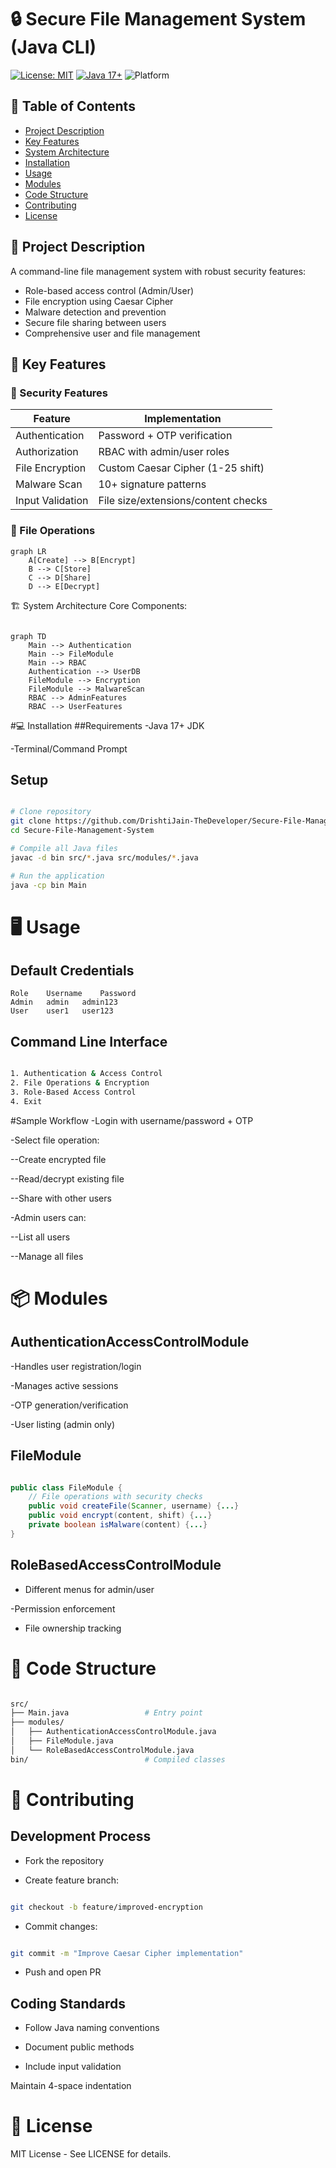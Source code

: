 # 🔒 Secure File Management System (Java CLI)

[![License: MIT](https://img.shields.io/badge/License-MIT-yellow.svg)](LICENSE)
[![Java 17+](https://img.shields.io/badge/Java-17+-blue.svg)](https://www.oracle.com/java/)
![Platform](https://img.shields.io/badge/Platform-Windows%20|%20macOS%20|%20Linux-lightgrey)

## 📖 Table of Contents
- [Project Description](#-project-description)
- [Key Features](#-key-features)
- [System Architecture](#-system-architecture)
- [Installation](#-installation)
- [Usage](#-usage)
- [Modules](#-modules)
- [Code Structure](#-code-structure)
- [Contributing](#-contributing)
- [License](#-license)

## 📖 Project Description
A command-line file management system with robust security features:
- Role-based access control (Admin/User)
- File encryption using Caesar Cipher
- Malware detection and prevention
- Secure file sharing between users
- Comprehensive user and file management

## 🌟 Key Features

### 🔐 Security Features
| Feature | Implementation |
|---------|---------------|
| Authentication | Password + OTP verification |
| Authorization | RBAC with admin/user roles |
| File Encryption | Custom Caesar Cipher (1-25 shift) |
| Malware Scan | 10+ signature patterns |
| Input Validation | File size/extensions/content checks |

### 📂 File Operations
```mermaid
graph LR
    A[Create] --> B[Encrypt]
    B --> C[Store]
    C --> D[Share]
    D --> E[Decrypt]
```
🏗️ System Architecture
Core Components:

```mermaid

graph TD
    Main --> Authentication
    Main --> FileModule
    Main --> RBAC
    Authentication --> UserDB
    FileModule --> Encryption
    FileModule --> MalwareScan
    RBAC --> AdminFeatures
    RBAC --> UserFeatures
```
#💻 Installation
##Requirements
-Java 17+ JDK

-Terminal/Command Prompt

## Setup
```bash

# Clone repository
git clone https://github.com/DrishtiJain-TheDeveloper/Secure-File-Management-System.git
cd Secure-File-Management-System

# Compile all Java files
javac -d bin src/*.java src/modules/*.java

# Run the application
java -cp bin Main
```
# 🖥️ Usage
##  Default Credentials
    Role	Username	Password
    Admin	admin	admin123
    User	user1	user123
## Command Line Interface
```bash

1. Authentication & Access Control
2. File Operations & Encryption  
3. Role-Based Access Control
4. Exit
```
#Sample Workflow
-Login with username/password + OTP

-Select file operation:

--Create encrypted file

--Read/decrypt existing file

--Share with other users

-Admin users can:

--List all users

--Manage all files

# 📦 Modules
## AuthenticationAccessControlModule
-Handles user registration/login

-Manages active sessions

-OTP generation/verification

-User listing (admin only)

## FileModule
```java

public class FileModule {
    // File operations with security checks
    public void createFile(Scanner, username) {...}
    public void encrypt(content, shift) {...}
    private boolean isMalware(content) {...}
}
```
## RoleBasedAccessControlModule
- Different menus for admin/user

-Permission enforcement

- File ownership tracking

# 📂 Code Structure
```bash

src/
├── Main.java                 # Entry point
├── modules/
│   ├── AuthenticationAccessControlModule.java
│   ├── FileModule.java
│   └── RoleBasedAccessControlModule.java
bin/                          # Compiled classes
```
# 🤝 Contributing
## Development Process
- Fork the repository

- Create feature branch:

```bash

git checkout -b feature/improved-encryption
```
- Commit changes:

```bash

git commit -m "Improve Caesar Cipher implementation"
```
- Push and open PR

## Coding Standards
- Follow Java naming conventions

- Document public methods

- Include input validation

Maintain 4-space indentation

# 📄 License
MIT License - See LICENSE for details.
